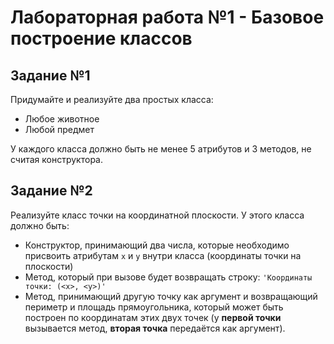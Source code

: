 # Лабораторная работа №1 - Базовое построение классов

## Задание №1

Придумайте и реализуйте два простых класса:
+ Любое животное
+ Любой предмет
  
У каждого класса должно быть не менее 5 атрибутов и 3 методов, не считая конструктора.

## Задание №2

Реализуйте класс точки на координатной плоскости. У этого класса должно быть:
+ Конструктор, принимающий два числа, которые необходимо присвоить атрибутам ```x``` и ```y``` внутри класса (координаты точки на плоскости)
+ Метод, который при вызове будет возвращать строку: ```'Координаты точки: (<x>, <y>)'```
+ Метод, принимающий другую точку как аргумент и возвращающий периметр и площадь прямоугольника, который может быть построен по координатам этих двух точек (у **первой точки** вызывается метод, **вторая точка** передаётся как аргумент).
